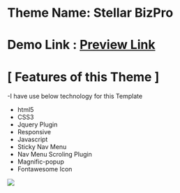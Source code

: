 # Theme Name: Stellar BizPro

# Demo Link : <a href="https://sumonrst.github.io/Project-01/">Preview Link</a>
# [ Features of this Theme ]
-I have use below technology for this Template
- html5
- CSS3
- Jquery Plugin 
- Responsive
- Javascript
- Sticky Nav Menu
- Nav Menu Scroling Plugin
- Magnific-popup 
- Fontawesome Icon
<img src="screenshort.png">
